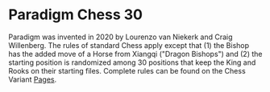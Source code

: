 # Paradigm Chess 30

Paradigm was invented in 2020 by Lourenzo van Niekerk and Craig Willenberg. The rules of standard Chess apply except that (1) the Bishop has the added move of a Horse from Xiangqi ("Dragon Bishops") and (2) the starting position is randomized among 30 positions that keep the King and Rooks on their starting files. Complete rules can be found on the Chess Variant [Pages](https://www.chessvariants.com/rules/paradigm-chess30).
